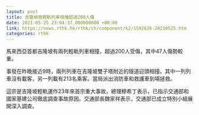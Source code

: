 ```yaml
---
layout: post
title: 吉隆坡兩輕軌列車相撞超過200人傷
date: 2021-05-25 23:04:37.000000000 +08:00
link: https://news.rthk.hk/rthk/ch/component/k2/1592626-20210525.htm
categories: rthk
---
```


馬來西亞首都吉隆坡有兩列輕軌列車相撞，超過200人受傷，其中47人傷勢較重。

事發在昨晚接近9時，兩列列車在吉隆坡雙子塔附近的隧道迎頭相撞。其中一列列車沒有載客，另一列載有213名乘客。當局派出消防車和救護車到場拯救。

這宗是吉隆坡輕軌運作23年來首宗重大事故，總理穆希丁表示，已指示交通部和國家基建公司徹底調查事故原因。交通部長魏家祥表示，交通部已成立特別小組展開深入調查。
